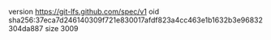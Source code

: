 version https://git-lfs.github.com/spec/v1
oid sha256:37eca7d246140309f721e830017afdf823a4cc463e1b1632b3e96832304da887
size 3009
